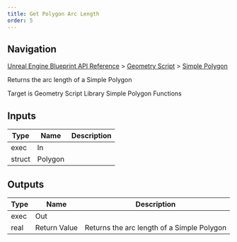 ```yaml
---
title: Get Polygon Arc Length
order: 5
---
```

## Navigation

[Unreal Engine Blueprint API Reference](https://dev.epicgames.com/documentation/en-us/unreal-engine/BlueprintAPI) > [Geometry Script](https://dev.epicgames.com/documentation/en-us/unreal-engine/BlueprintAPI/GeometryScript) > [Simple Polygon](https://dev.epicgames.com/documentation/en-us/unreal-engine/BlueprintAPI/GeometryScript/SimplePolygon)

Returns the arc length of a Simple Polygon

Target is Geometry Script Library Simple Polygon Functions

## Inputs

| Type | Name | Description |
| --- | --- | --- |
| exec | In |  |
| struct | Polygon |  |

## Outputs

| Type | Name | Description |
| --- | --- | --- |
| exec | Out |  |
| real | Return Value | Returns the arc length of a Simple Polygon |
